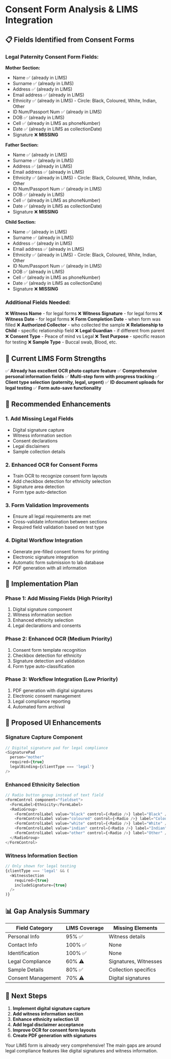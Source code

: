 # Consent Form Analysis & LIMS Integration

## 📋 Fields Identified from Consent Forms

### Legal Paternity Consent Form Fields:
**Mother Section:**
- Name ✅ (already in LIMS)
- Surname ✅ (already in LIMS)
- Address ✅ (already in LIMS)
- Email address ✅ (already in LIMS)
- Ethnicity ✅ (already in LIMS) - Circle: Black, Coloured, White, Indian, Other
- ID Num/Passport Num ✅ (already in LIMS)
- DOB ✅ (already in LIMS)
- Cell ✅ (already in LIMS as phoneNumber)
- Date ✅ (already in LIMS as collectionDate)
- Signature ❌ **MISSING**

**Father Section:**
- Name ✅ (already in LIMS)
- Surname ✅ (already in LIMS)
- Address ✅ (already in LIMS)
- Email address ✅ (already in LIMS)
- Ethnicity ✅ (already in LIMS) - Circle: Black, Coloured, White, Indian, Other
- ID Num/Passport Num ✅ (already in LIMS)
- DOB ✅ (already in LIMS)
- Cell ✅ (already in LIMS as phoneNumber)
- Date ✅ (already in LIMS as collectionDate)
- Signature ❌ **MISSING**

**Child Section:**
- Name ✅ (already in LIMS)
- Surname ✅ (already in LIMS)
- Address ✅ (already in LIMS)
- Email address ✅ (already in LIMS)
- Ethnicity ✅ (already in LIMS) - Circle: Black, Coloured, White, Indian, Other
- ID Num/Passport Num ✅ (already in LIMS)
- DOB ✅ (already in LIMS)
- Cell ✅ (already in LIMS as phoneNumber)
- Date ✅ (already in LIMS as collectionDate)
- Signature ❌ **MISSING**

### Additional Fields Needed:
❌ **Witness Name** - for legal forms
❌ **Witness Signature** - for legal forms
❌ **Witness Date** - for legal forms
❌ **Form Completion Date** - when form was filled
❌ **Authorized Collector** - who collected the sample
❌ **Relationship to Child** - specific relationship field
❌ **Legal Guardian** - if different from parent
❌ **Consent Type** - Peace of mind vs Legal
❌ **Test Purpose** - specific reason for testing
❌ **Sample Type** - Buccal swab, Blood, etc.

## 🔧 Current LIMS Form Strengths

✅ **Already has excellent OCR photo capture feature**
✅ **Comprehensive personal information fields**
✅ **Multi-step form with progress tracking**
✅ **Client type selection (paternity, legal, urgent)**
✅ **ID document uploads for legal testing**
✅ **Form auto-save functionality**

## 🎯 Recommended Enhancements

### 1. Add Missing Legal Fields
- Digital signature capture
- Witness information section
- Consent declarations
- Legal disclaimers
- Sample collection details

### 2. Enhanced OCR for Consent Forms
- Train OCR to recognize consent form layouts
- Add checkbox detection for ethnicity selection
- Signature area detection
- Form type auto-detection

### 3. Form Validation Improvements
- Ensure all legal requirements are met
- Cross-validate information between sections
- Required field validation based on test type

### 4. Digital Workflow Integration
- Generate pre-filled consent forms for printing
- Electronic signature integration
- Automatic form submission to lab database
- PDF generation with all information

## 🚀 Implementation Plan

### Phase 1: Add Missing Fields (High Priority)
1. Digital signature component
2. Witness information section
3. Enhanced ethnicity selection
4. Legal declarations and consents

### Phase 2: Enhanced OCR (Medium Priority)
1. Consent form template recognition
2. Checkbox detection for ethnicity
3. Signature detection and validation
4. Form type auto-classification

### Phase 3: Workflow Integration (Low Priority)
1. PDF generation with digital signatures
2. Electronic consent management
3. Legal compliance reporting
4. Automated form archival

## 🎨 Proposed UI Enhancements

### Signature Capture Component
```javascript
// Digital signature pad for legal compliance
<SignaturePad 
  person="mother" 
  required={true}
  legalBinding={clientType === 'legal'}
/>
```

### Enhanced Ethnicity Selection
```javascript
// Radio button group instead of text field
<FormControl component="fieldset">
  <FormLabel>Ethnicity</FormLabel>
  <RadioGroup>
    <FormControlLabel value="black" control={<Radio />} label="Black" />
    <FormControlLabel value="coloured" control={<Radio />} label="Coloured" />
    <FormControlLabel value="white" control={<Radio />} label="White" />
    <FormControlLabel value="indian" control={<Radio />} label="Indian" />
    <FormControlLabel value="other" control={<Radio />} label="Other" />
  </RadioGroup>
</FormControl>
```

### Witness Information Section
```javascript
// Only shown for legal testing
{clientType === 'legal' && (
  <WitnessSection 
    required={true}
    includeSignature={true}
  />
)}
```

## 📊 Gap Analysis Summary

| Field Category | LIMS Coverage | Missing Elements |
|----------------|---------------|------------------|
| Personal Info | 95% ✅ | Witness details |
| Contact Info | 100% ✅ | None |
| Identification | 100% ✅ | None |
| Legal Compliance | 60% ⚠️ | Signatures, Witnesses |
| Sample Details | 80% ✅ | Collection specifics |
| Consent Management | 70% ⚠️ | Digital signatures |

## 🎯 Next Steps

1. **Implement digital signature capture**
2. **Add witness information section**
3. **Enhance ethnicity selection UI**
4. **Add legal disclaimer acceptance**
5. **Improve OCR for consent form layouts**
6. **Create PDF generation with signatures**

Your LIMS form is already very comprehensive! The main gaps are around legal compliance features like digital signatures and witness information.